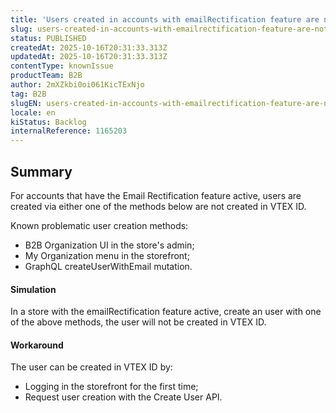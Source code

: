```yaml
---
title: 'Users created in accounts with emailRectification feature are not created in VTEX ID'
slug: users-created-in-accounts-with-emailrectification-feature-are-not-created-in-vtex-id
status: PUBLISHED
createdAt: 2025-10-16T20:31:33.313Z
updatedAt: 2025-10-16T20:31:33.313Z
contentType: knownIssue
productTeam: B2B
author: 2mXZkbi0oi061KicTExNjo
tag: B2B
slugEN: users-created-in-accounts-with-emailrectification-feature-are-not-created-in-vtex-id
locale: en
kiStatus: Backlog
internalReference: 1165203
---
```


## Summary


For accounts that have the Email Rectification feature active, users are created via either one of the methods below are not created in VTEX ID.

Known problematic user creation methods:

- B2B Organization UI in the store's admin;
- My Organization menu in the storefront;
- GraphQL createUserWithEmail mutation.


#### Simulation


In a store with the emailRectification feature active, create an user with one of the above methods, the user will not be created in VTEX ID.


#### Workaround


The user can be created in VTEX ID by:

- Logging in the storefront for the first time;
- Request user creation with the Create User API.



